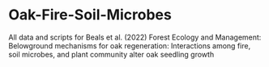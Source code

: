 # Oak-Fire-Soil-Microbes
All data and scripts for Beals et al. (2022) Forest Ecology and Management: Belowground mechanisms for oak regeneration: Interactions among fire, soil microbes, and plant community alter oak seedling growth
